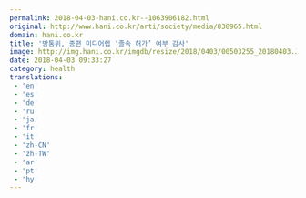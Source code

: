 ```yaml
---
permalink: 2018-04-03-hani.co.kr--1063906182.html
original: http://www.hani.co.kr/arti/society/media/838965.html
domain: hani.co.kr
title: '방통위, 종편 미디어렙 ‘졸속 허가’ 여부 감사'
image: http://img.hani.co.kr/imgdb/resize/2018/0403/00503255_20180403.JPG
date: 2018-04-03 09:33:27
category: health
translations: 
 - 'en'
 - 'es'
 - 'de'
 - 'ru'
 - 'ja'
 - 'fr'
 - 'it'
 - 'zh-CN'
 - 'zh-TW'
 - 'ar'
 - 'pt'
 - 'hy'
---
```


